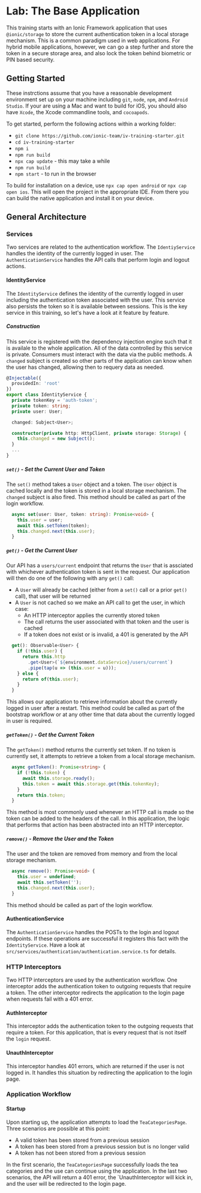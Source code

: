 # Lab: The Base Application

This training starts with an Ionic Framework application that uses `@ionic/storage` to store the current authentication token in a local storage mechanism. This is a common paradigm used in web applications. For hybrid mobile applications, however, we can go a step further and store the token in a secure storage area, and also lock the token behind biometric or PIN based security.

## Getting Started

These instrctions assume that you have a reasonable development environment set up on your machine including `git`, `node`, `npm`, and `Android Studio`. If your are using a Mac and want to build for iOS, you should also have `Xcode`, the Xcode commandline tools, and `cocoapods`.

To get started, perform the following actions within a working folder:

- `git clone https://github.com/ionic-team/iv-training-starter.git`
- `cd iv-training-starter`
- `npm i`
- `npm run build`
- `npx cap update` - this may take a while
- `npm run build`
- `npm start` - to run in the browser

To build for installation on a device, use `npx cap open android` or `npx cap open ios`. This will open the project in the appropriate IDE. From there you can build the native application and install it on your device.

## General Architecture

### Services

Two services are related to the authentication workflow. The `IdentiyService` handles the identity of the currently logged in user. The `AuthenticationService` handles the API calls that perform login and logout actions.

#### IdentityService

The `IdentityService` defines the identity of the currently logged in user including the authentication token associated with the user. This service also persists the token so it is available between sessions. This is the key service in this training, so let's have a look at it feature by feature.

##### Construction

This service is registered with the dependency injection engine such that it is availale to the whole application. All of the data controlled by this service is private. Consumers must interact with the data via the public methods. A `changed` subject is created so other parts of the application can know when the user has changed, allowing then to requery data as needed.

```TypeScript
@Injectable({
  providedIn: 'root'
})
export class IdentityService {
  private tokenKey = 'auth-token';
  private token: string;
  private user: User;

  changed: Subject<User>;

  constructor(private http: HttpClient, private storage: Storage) {
    this.changed = new Subject();
  }
  ...
}
```

##### `set()` - Set the Current User and Token

The `set()` method takes a `User` object and a token. The `User` object is cached locally and the token is stored in a local storage mechanism. The `changed` subject is also fired. This method should be called as part of the login workflow.

```TypeScript
  async set(user: User, token: string): Promise<void> {
    this.user = user;
    await this.setToken(token);
    this.changed.next(this.user);
  }
```

##### `get()` - Get the Current User

Our API has a `users/current` endpoint that returns the `User` that is assciated with whichever authentication token is sent in the request. Our application will then do one of the following with any `get()` call:

- A `User` will already be cached (either from a `set()` call or a prior `get()` call), that user will be returned
- A `User` is not cached so we make an API call to get the user, in which case:
  - An HTTP interceptor applies the currently stored token
  - The call returns the user associated with that token and the user is cached
  - If a token does not exist or is invalid, a 401 is generated by the API

```TypeScript
  get(): Observable<User> {
    if (!this.user) {
      return this.http
        .get<User>(`${environment.dataService}/users/current`)
        .pipe(tap(u => (this.user = u)));
    } else {
      return of(this.user);
    }
  }
```

This allows our application to retrieve information about the currently logged in user after a restart. This method could be called as part of the bootstrap workflow or at any other time that data about the currently logged in user is required.

##### `getToken()` - Get the Current Token

The `getToken()` method returns the currently set token. If no token is currently set, it attempts to retrieve a token from a local storage mechanism.

```TypeScript
  async getToken(): Promise<string> {
    if (!this.token) {
      await this.storage.ready();
      this.token = await this.storage.get(this.tokenKey);
    }
    return this.token;
  }
```

This method is most commonly used whenever an HTTP call is made so the token can be added to the headers of the call. In this application, the logic that performs that action has been abstracted into an HTTP interceptor.

##### `remove()` - Remove the User and the Token

The user and the token are removed from memory and from the local storage mechanism.

```TypeScript
  async remove(): Promise<void> {
    this.user = undefined;
    await this.setToken('');
    this.changed.next(this.user);
  }
```

This method should be called as part of the login workflow.

#### AuthenticationService

The `AuthenticationService` handles the POSTs to the login and logout endpoints. If these operations are successful it registers this fact with the `IdentityService`. Have a look at `src/services/authentication/authentication.service.ts` for details.

### HTTP Interceptors

Two HTTP interceptors are used by the authentication workflow. One interceptor adds the authentication token to outgoing requests that require a token. The other interceptor redirects the application to the login page when requests fail with a 401 error.

#### AuthInterceptor

This interceptor adds the authentication token to the outgoing requests that require a token. For this application, that is every request that is not itself the `login` request.

#### UnauthInterceptor

This interceptor handles 401 errors, which are returned if the user is not logged in. It handles this situation by redirecting the application to the login page.

### Application Workflow

#### Startup

Upon starting up, the application attempts to load the `TeaCategoriesPage`. Three scenarios are possible at this point:

- A valid token has been stored from a previous session
- A token has been stored from a previous session but is no longer valid
- A token has not been stored from a previous session

In the first scenario, the `TeaCategoriesPage` successfully loads the tea categories and the use can continue using the application. In the last two scenarios, the API will return a 401 error, the `UnauthInterceptor will kick in, and the user will be redirected to the login page.
